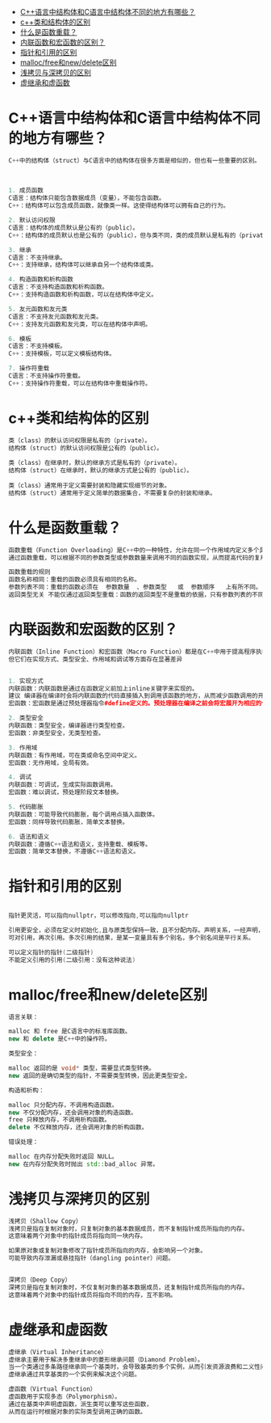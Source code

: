 <!-- TOC -->
* [C++语言中结构体和C语言中结构体不同的地方有哪些？](#c语言中结构体和c语言中结构体不同的地方有哪些)
* [c++类和结构体的区别](#c类和结构体的区别)
* [什么是函数重载？](#什么是函数重载)
* [内联函数和宏函数的区别？](#内联函数和宏函数的区别)
* [指针和引用的区别](#指针和引用的区别)
* [malloc/free和new/delete区别](#mallocfree和newdelete区别)
* [浅拷贝与深拷贝的区别](#浅拷贝与深拷贝的区别)
* [虚继承和虚函数](#虚继承和虚函数)
<!-- TOC -->

# C++语言中结构体和C语言中结构体不同的地方有哪些？
```c++
C++中的结构体（struct）与C语言中的结构体在很多方面是相似的，但也有一些重要的区别。
        
       
        
1. 成员函数
C语言：结构体只能包含数据成员（变量），不能包含函数。
C++：结构体可以包含成员函数，就像类一样。这使得结构体可以拥有自己的行为。

2. 默认访问权限
C语言：结构体的成员默认是公有的（public）。
C++：结构体的成员默认也是公有的（public），但与类不同，类的成员默认是私有的（private）。

3. 继承
C语言：不支持继承。
C++：支持继承，结构体可以继承自另一个结构体或类。

4. 构造函数和析构函数
C语言：不支持构造函数和析构函数。
C++：支持构造函数和析构函数，可以在结构体中定义。

5. 友元函数和友元类
C语言：不支持友元函数和友元类。
C++：支持友元函数和友元类，可以在结构体中声明。

6. 模板
C语言：不支持模板。
C++：支持模板，可以定义模板结构体。

7. 操作符重载
C语言：不支持操作符重载。
C++：支持操作符重载，可以在结构体中重载操作符。

```

# c++类和结构体的区别
```c++
类（class）的默认访问权限是私有的（private）。
结构体（struct）的默认访问权限是公有的（public）。
        
类（class）在继承时，默认的继承方式是私有的（private）。
结构体（struct）在继承时，默认的继承方式是公有的（public）。
        
类（class）通常用于定义需要封装和隐藏实现细节的对象。
结构体（struct）通常用于定义简单的数据集合，不需要复杂的封装和继承。        

```

# 什么是函数重载？
```c++
函数重载（Function Overloading）是C++中的一种特性，允许在同一个作用域内定义多个具有相同名称但参数列表不同的函数。
通过函数重载，可以根据不同的参数类型或参数数量来调用不同的函数实现，从而提高代码的复用性和可读性。

函数重载的规则
函数名称相同：重载的函数必须具有相同的名称。
参数列表不同：重载的函数必须在  参数数量  、参数类型   或  参数顺序   上有所不同。
返回类型无关 不能仅通过返回类型重载：函数的返回类型不是重载的依据，只有参数列表的不同才是重载的依据。
```

# 内联函数和宏函数的区别？

```c++
内联函数（Inline Function）和宏函数（Macro Function）都是在C++中用于提高程序执行效率的工具，
但它们在实现方式、类型安全、作用域和调试等方面存在显著差异


1. 实现方式
内联函数：内联函数是通过在函数定义前加上inline关键字来实现的。
建议 编译器在编译时会将内联函数的代码直接插入到调用该函数的地方，从而减少函数调用的开销。
宏函数：宏函数是通过预处理器指令#define定义的。预处理器在编译之前会将宏展开为相应的代码。

2. 类型安全
内联函数：类型安全，编译器进行类型检查。
宏函数：非类型安全，无类型检查。

3. 作用域
内联函数：有作用域，可在类或命名空间中定义。
宏函数：无作用域，全局有效。

4. 调试
内联函数：可调试，生成实际函数调用。
宏函数：难以调试，预处理阶段文本替换。

5. 代码膨胀
内联函数：可能导致代码膨胀，每个调用点插入函数体。
宏函数：同样导致代码膨胀，简单文本替换。

6. 语法和语义
内联函数：遵循C++语法和语义，支持重载、模板等。
宏函数：简单文本替换，不遵循C++语法和语义。

```
# 指针和引用的区别
```c++

指针更灵活，可以指向nullptr，可以修改指向,可以指向nullptr

引用更安全，必须在定义时初始化,且与原类型保持一致，且不分配内存。声明关系，一经声明，不可变更。
可对引用，再次引用。多次引用的结果，是某一变量具有多个别名，多个别名间是平行关系。

可以定义指针的指针(二级指针)
不能定义引用的引用(二级引用：没有这种说法)

```
# malloc/free和new/delete区别
```c++
语言关联：

malloc 和 free 是C语言中的标准库函数。
new 和 delete 是C++中的操作符。

类型安全：

malloc 返回的是 void* 类型，需要显式类型转换。
new 返回的是确切类型的指针，不需要类型转换，因此更类型安全。

构造和析构：

malloc 只分配内存，不调用构造函数。
new 不仅分配内存，还会调用对象的构造函数。
free 只释放内存，不调用析构函数。
delete 不仅释放内存，还会调用对象的析构函数。

错误处理：

malloc 在内存分配失败时返回 NULL。
new 在内存分配失败时抛出 std::bad_alloc 异常。
```


# 浅拷贝与深拷贝的区别
```c++
浅拷贝（Shallow Copy）
浅拷贝是指在复制对象时，只复制对象的基本数据成员，而不复制指针成员所指向的内存。
这意味着两个对象中的指针成员将指向同一块内存。

如果原对象或复制对象修改了指针成员所指向的内存，会影响另一个对象。
可能导致内存泄漏或悬挂指针（dangling pointer）问题。


深拷贝（Deep Copy）
深拷贝是指在复制对象时，不仅复制对象的基本数据成员，还复制指针成员所指向的内存。
这意味着两个对象中的指针成员将指向不同的内存，互不影响。

```

# 虚继承和虚函数
```c++
虚继承（Virtual Inheritance）
虚继承主要用于解决多重继承中的菱形继承问题（Diamond Problem）。
当一个类通过多条路径继承同一个基类时，会导致基类的多个实例，从而引发资源浪费和二义性问题。
虚继承通过共享基类的一个实例来解决这个问题。

虚函数（Virtual Function）
虚函数用于实现多态（Polymorphism）。
通过在基类中声明虚函数，派生类可以重写这些函数，
从而在运行时根据对象的实际类型调用正确的函数。
```